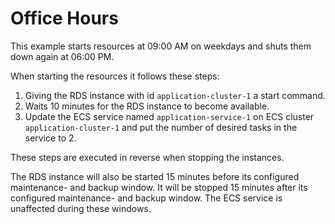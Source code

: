 # Office Hours

This example starts resources at 09:00 AM on weekdays and shuts them down again at 06:00 PM.

When starting the resources it follows these steps:

1. Giving the RDS instance with id `application-cluster-1` a start command.
1. Waits 10 minutes for the RDS instance to become available.
1. Update the ECS service named `application-service-1` on ECS cluster `application-cluster-1` and put the number of desired tasks in the service to 2.

These steps are executed in reverse when stopping the instances.

The RDS instance will also be started 15 minutes before its configured maintenance- and backup window. It will be stopped 15 minutes after its configured maintenance- and backup window. The ECS service is unaffected during these windows.
